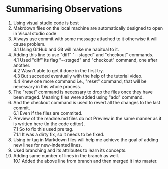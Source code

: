 # Summarising Observations

1. Using visual studio code is best
2. Makrdown files on the local machine are automatically designed to open in Visual studio code
3. Always use commit with some message attached to it otherwise it will cause problem. </br>
    3.1 Using GitHub and Git will make me habitual to it.
4. Adding this line to use "diff" "--staged" and "checkout" commands. </br>
 4.1 Used "diff" its flag "--staged" and "checkout" command, one after another. </br>
    4.2 Wasn't able to get it done in the first try. </br>
    4.3 But succeded eventually with the help of the tutorial video. </br>
    4.4 Knew one more command i.e., "reset" command, that will be necessary in this whole process.
5. The "reset" command is necessary to drop the files once they have been staged. Meaning files were added using "add" command.
6. And the checkout command is used to revert all the changes to the last commit. </br>
    6.1 Even if the files are commited.
7. Preview of the readme.md files do not Preview in the same manner as it is written here (In the code editor). </br>
    7.1 So to fix this used pre tag. </br>
        7.1.1 It was a dirty fix, so it needs to be fixed.
9. Using br tag in Markdown files will help me achieve the goal of adding new lines for new-indented lines.
10. Used branching and its attributes to learn its concepts.
10. Adding same number of lines in the branch as well. </br>
    10.1 Added the above line from branch and then merged it into master.

